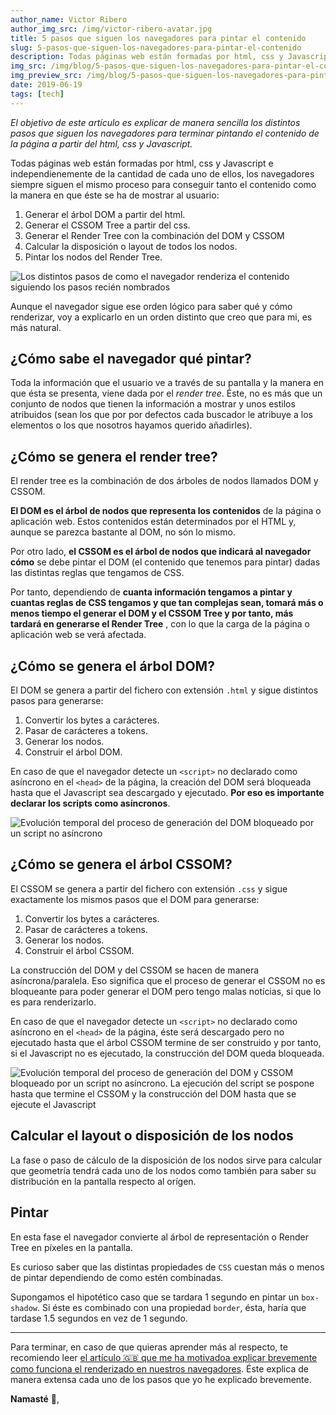 ```yaml
---
author_name: Victor Ribero
author_img_src: /img/victor-ribero-avatar.jpg
title: 5 pasos que siguen los navegadores para pintar el contenido
slug: 5-pasos-que-siguen-los-navegadores-para-pintar-el-contenido
description: Todas páginas web están formadas por html, css y Javascript pero, ¿Sabes como el navegador trata cada uno de ellos y que pasos sigue para saber que contenido renderizar?
img_src: /img/blog/5-pasos-que-siguen-los-navegadores-para-pintar-el-contenido/5-pasos-que-siguen-los-navegadores-para-pintar-el-contenido.jpg
img_preview_src: /img/blog/5-pasos-que-siguen-los-navegadores-para-pintar-el-contenido/5-pasos-que-siguen-los-navegadores-para-pintar-el-contenido-preview.jpg
date: 2019-06-19
tags: [tech]
---
```


*El objetivo de este artículo es explicar de manera sencilla los distintos pasos que siguen los navegadores para terminar pintando el contenido de la página a partir del html, css y Javascript.*

Todas páginas web están formadas por html, css y Javascript e independienemente de la cantidad de cada uno de ellos, los navegadores siempre siguen el mismo proceso para conseguir tanto el contenido como la manera en que éste se ha de mostrar al usuario:

1. Generar el árbol DOM a partir del html.
2. Generar el CSSOM Tree a partir del css.
3. Generar el Render Tree con la combinación del DOM y CSSOM
4. Calcular la disposición o layout de todos los nodos.
5. Pintar los nodos del Render Tree.

![Los distintos pasos de como el navegador renderiza el contenido siguiendo los pasos recién nombrados](/img/blog/5-pasos-que-siguen-los-navegadores-para-pintar-el-contenido/5-pasos-que-siguen-los-navegadores-para-pintar-el-contenido-1.png)

Aunque el navegador sigue ese orden lógico para saber qué y cómo renderizar, voy a explicarlo en un orden distinto que creo que para mi, es más natural.

## ¿Cómo sabe el navegador qué pintar?

Toda la información que el usuario ve a través de su pantalla y la manera en que ésta se presenta, viene dada por el *render tree*. Éste, no es más que un conjunto de nodos que tienen la información a mostrar y unos estilos atribuidos (sean los que por por defectos cada buscador le atribuye a los elementos o los que nosotros hayamos querido añadirles).

## ¿Cómo se genera el render tree?

El render tree es la combinación de dos árboles de nodos llamados DOM y CSSOM.

**El DOM es el árbol de nodos que representa los contenidos** de la página o aplicación web. Estos contenidos están determinados por el HTML y, aunque se parezca bastante al DOM, no són lo mismo.

Por otro lado, **el CSSOM es el árbol de nodos que indicará al navegador cómo** se debe pintar el DOM (el contenido que tenemos para pintar) dadas las distintas reglas que tengamos de CSS.

Por tanto, dependiendo de **cuanta información tengamos a pintar y cuantas reglas de CSS tengamos y que tan complejas sean, tomará más o menos tiempo el generar el DOM y el CSSOM Tree y por tanto, más tardará en generarse el Render Tree** , con lo que la carga de la página o aplicación web se verá afectada.


## ¿Cómo se genera el árbol DOM?

El DOM se genera a partir del fichero con extensión `.html` y sigue distintos pasos para generarse:

1. Convertir los bytes a carácteres.
2. Pasar de carácteres a tokens.
3. Generar los nodos.
4. Construir el árbol DOM.

En caso de que el navegador detecte un `<script>` no declarado como asíncrono en el `<head>` de la página, la creación del DOM será bloqueada hasta que el Javascript sea descargado y ejecutado. **Por eso es importante declarar los scripts como asíncronos**.

![Evolución temporal del proceso de generación del DOM bloqueado por un script no asíncrono](/img/blog/5-pasos-que-siguen-los-navegadores-para-pintar-el-contenido/5-pasos-que-siguen-los-navegadores-para-pintar-el-contenido-2.png)

## ¿Cómo se genera el árbol CSSOM?

El CSSOM se genera a partir del fichero con extensión `.css` y sigue exactamente los mismos pasos que el DOM para generarse:

1. Convertir los bytes a carácteres.
2. Pasar de carácteres a tokens.
3. Generar los nodos.
4. Construir el árbol CSSOM.

La construcción del DOM y del CSSOM se hacen de manera asíncrona/paralela. Eso significa que el proceso de generar el CSSOM no es bloqueante para poder generar el DOM pero tengo malas notícias, si que lo es para renderizarlo.

En caso de que el navegador detecte un `<script>` no declarado como asíncrono en el  `<head>` de la página, éste será descargado pero no ejecutado hasta que el árbol CSSOM termine de ser construido y por tanto, si el Javascript no es ejecutado, la construcción del DOM queda bloqueada.

![Evolución temporal del proceso de generación del DOM y CSSOM bloqueado por un script no asíncrono. La ejecución del script se pospone hasta que termine el CSSOM y la construcción del DOM hasta que se ejecute el Javascript](/img/blog/5-pasos-que-siguen-los-navegadores-para-pintar-el-contenido/5-pasos-que-siguen-los-navegadores-para-pintar-el-contenido-3.png)


## Calcular el layout o disposición de los nodos

La fase o paso de cálculo de la disposición de los nodos sirve para calcular que geometría tendrá cada uno de los nodos como también para saber su distribución en la pantalla respecto al orígen.

## Pintar

En esta fase el navegador convierte al árbol de representación o Render Tree en píxeles en la pantalla.

Es curioso saber que las distintas propiedades de `CSS` cuestan más o menos de pintar dependiendo de como estén combinadas.

Supongamos el hipotético caso que se tardara 1 segundo en pintar un `box-shadow`. Si éste es combinado con una propiedad `border`, ésta, haría que tardase 1.5 segundos en vez de 1 segundo.

<hr/>

Para terminar, en caso de que quieras aprender más al respecto, te recomiendo leer [el artículo 🇬🇧 que me ha motivadoa explicar brevemente como funciona el renderizado en nuestros navegadores](https://codeburst.io/how-browsers-work-6350a4234634). Éste explica de manera extensa cada uno de los pasos que yo he explicado brevemente.



**Namasté** 🙏,